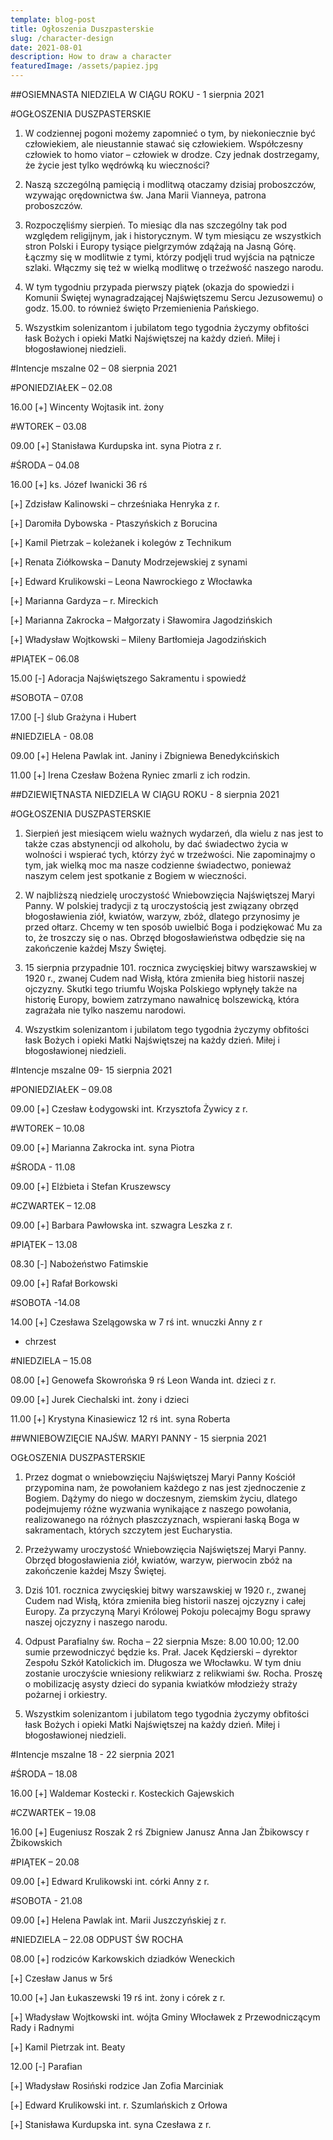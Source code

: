 ```yaml
---
template: blog-post
title: Ogłoszenia Duszpasterskie
slug: /character-design
date: 2021-08-01
description: How to draw a character
featuredImage: /assets/papiez.jpg
---
```

 
##OSIEMNASTA NIEDZIELA W CIĄGU ROKU  - 1 sierpnia 2021                         

#OGŁOSZENIA DUSZPASTERSKIE

1. W codziennej pogoni możemy zapomnieć o tym, by niekoniecznie być człowiekiem, ale nieustannie stawać się człowiekiem. Współczesny człowiek to homo viator – człowiek w drodze. Czy jednak dostrzegamy, że życie jest tylko wędrówką ku wieczności? 

2. Naszą szczególną pamięcią i modlitwą otaczamy dzisiaj proboszczów, wzywając orędownictwa św. Jana Marii Vianneya, patrona proboszczów. 

3. Rozpoczęliśmy sierpień. To miesiąc dla nas szczególny tak pod względem religijnym, jak i historycznym. W tym miesiącu ze wszystkich stron Polski i Europy tysiące pielgrzymów zdążają na Jasną Górę. Łączmy się w modlitwie z tymi, którzy podjęli trud wyjścia na pątnicze szlaki. Włączmy się też w wielką modlitwę o trzeźwość naszego narodu. 

4. W tym tygodniu przypada pierwszy piątek (okazja do spowiedzi i Komunii Świętej wynagradzającej Najświętszemu Sercu Jezusowemu) o godz. 15.00. to również święto Przemienienia Pańskiego. 

5. Wszystkim solenizantom i jubilatom tego tygodnia życzymy obfitości łask Bożych i opieki Matki Najświętszej na każdy dzień. Miłej i błogosławionej niedzieli.

#Intencje mszalne 02 – 08 sierpnia 2021

#PONIEDZIAŁEK – 02.08

16.00 [+] Wincenty Wojtasik int. żony

#WTOREK – 03.08

09.00 [+] Stanisława Kurdupska int. syna Piotra z r.

#ŚRODA – 04.08

16.00 [+] ks. Józef Iwanicki 36 rś

[+] Zdzisław Kalinowski – chrześniaka Henryka z r.

[+] Daromiła Dybowska - Ptaszyńskich z Borucina

[+] Kamil Pietrzak – koleżanek i kolegów z Technikum

[+] Renata Ziółkowska – Danuty Modrzejewskiej z synami

[+] Edward Krulikowski – Leona Nawrockiego z Włocławka

[+] Marianna Gardyza – r. Mireckich

[+] Marianna Zakrocka – Małgorzaty i Sławomira Jagodzińskich

[+] Władysław Wojtkowski – Mileny Bartłomieja Jagodzińskich

#PIĄTEK – 06.08

15.00 [-]  Adoracja Najświętszego Sakramentu i spowiedź

#SOBOTA – 07.08

17.00 [-] ślub Grażyna i Hubert

#NIEDZIELA - 08.08

09.00 [+]  Helena Pawlak int. Janiny i Zbigniewa Benedykcińskich

11.00 [+]  Irena Czesław Bożena Ryniec zmarli z ich rodzin. 


 
##DZIEWIĘTNASTA NIEDZIELA W CIĄGU ROKU - 8 sierpnia 2021                     

#OGŁOSZENIA DUSZPASTERSKIE

1. Sierpień jest miesiącem wielu ważnych wydarzeń, dla wielu z nas jest to także czas abstynencji od alkoholu, by dać świadectwo życia w wolności i wspierać tych, którzy żyć w trzeźwości. Nie zapominajmy o tym, jak wielką moc ma nasze codzienne świadectwo, ponieważ naszym celem jest spotkanie z Bogiem w wieczności.

2. W najbliższą niedzielę uroczystość Wniebowzięcia Najświętszej Maryi Panny. W polskiej tradycji z tą uroczystością jest związany obrzęd błogosławienia ziół, kwiatów, warzyw, zbóż, dlatego przynosimy je przed ołtarz. Chcemy w ten sposób uwielbić Boga i podziękować Mu za to, że troszczy się o nas. Obrzęd błogosławieństwa odbędzie się na zakończenie każdej Mszy Świętej. 

3. 15 sierpnia przypadnie 101. rocznica zwycięskiej bitwy warszawskiej w 1920 r., zwanej Cudem nad Wisłą, która zmieniła bieg historii naszej ojczyzny. Skutki tego triumfu Wojska Polskiego wpłynęły także na historię Europy, bowiem zatrzymano nawałnicę bolszewicką, która zagrażała nie tylko naszemu narodowi.

4. Wszystkim solenizantom i jubilatom tego tygodnia życzymy obfitości łask Bożych i opieki Matki Najświętszej na każdy dzień. Miłej i błogosławionej niedzieli.

#Intencje mszalne  09- 15 sierpnia 2021

#PONIEDZIAŁEK – 09.08

09.00  [+] Czesław Łodygowski int. Krzysztofa Żywicy z r.

#WTOREK – 10.08

09.00  [+] Marianna Zakrocka int. syna Piotra

#ŚRODA  - 11.08

09.00 [+] Elżbieta i Stefan Kruszewscy

#CZWARTEK – 12.08

09.00 [+] Barbara Pawłowska int. szwagra Leszka z r.

#PIĄTEK – 13.08

08.30 [-]  Nabożeństwo Fatimskie

09.00 [+] Rafał Borkowski

#SOBOTA -14.08

14.00 [+] Czesława Szelągowska w 7 rś int. wnuczki Anny z r
- chrzest 

#NIEDZIELA – 15.08

08.00 [+]  Genowefa Skowrońska 9 rś Leon Wanda int. dzieci z r.

09.00 [+] Jurek Ciechalski int. żony i dzieci 

11.00 [+] Krystyna Kinasiewicz 12 rś int. syna Roberta

##WNIEBOWZIĘCIE NAJŚW. MARYI PANNY - 15 sierpnia 2021                           

OGŁOSZENIA DUSZPASTERSKIE

1. Przez dogmat o wniebowzięciu Najświętszej Maryi Panny Kościół przypomina nam, że powołaniem każdego z nas jest zjednoczenie z Bogiem. Dążymy do niego w doczesnym, ziemskim życiu, dlatego podejmujemy różne wyzwania wynikające z naszego powołania, realizowanego na różnych płaszczyznach, wspierani łaską Boga w sakramentach, których szczytem jest Eucharystia. 

2. Przeżywamy uroczystość Wniebowzięcia Najświętszej Maryi Panny. Obrzęd błogosławienia ziół, kwiatów, warzyw, pierwocin zbóż na zakończenie każdej Mszy Świętej.

3. Dziś 101. rocznica zwycięskiej bitwy warszawskiej w 1920 r., zwanej Cudem nad Wisłą, która zmieniła bieg historii naszej ojczyzny i całej Europy. Za przyczyną Maryi Królowej Pokoju polecajmy Bogu sprawy naszej ojczyzny i naszego narodu. 

4. Odpust Parafialny św. Rocha – 22 sierpnia Msze: 8.00 10.00; 12.00  sumie przewodniczyć będzie ks. Prał. Jacek Kędzierski  – dyrektor Zespołu Szkół Katolickich im. Długosza we Włocławku. W tym dniu zostanie uroczyście wniesiony relikwiarz z relikwiami św. Rocha. Proszę o mobilizację asysty dzieci do sypania kwiatków młodzieży straży pożarnej i orkiestry. 

5. Wszystkim solenizantom i jubilatom tego tygodnia życzymy obfitości łask Bożych i opieki Matki Najświętszej na każdy dzień. Miłej i błogosławionej niedzieli.

#Intencje mszalne  18 - 22 sierpnia 2021

#ŚRODA – 18.08

16.00 [+] Waldemar Kostecki r. Kosteckich Gajewskich

#CZWARTEK – 19.08

16.00 [+] Eugeniusz Roszak 2 rś Zbigniew Janusz Anna Jan Żbikowscy r Żbikowskich

#PIĄTEK – 20.08

09.00 [+]  Edward Krulikowski int. córki Anny z r. 

#SOBOTA  - 21.08

09.00  [+]  Helena Pawlak int. Marii Juszczyńskiej z r.

#NIEDZIELA – 22.08  ODPUST ŚW ROCHA

08.00 [+] rodziców Karkowskich dziadków Weneckich

[+] Czesław Janus w 5rś

10.00 [+] Jan Łukaszewski 19 rś int. żony i córek z r. 

[+] Władysław Wojtkowski int.  wójta Gminy Włocławek z 
                                       Przewodniczącym Rady i Radnymi

[+] Kamil Pietrzak int. Beaty

12.00 [-] Parafian

[+]  Władysław Rosiński rodzice Jan Zofia Marciniak

[+] Edward Krulikowski int. r. Szumlańskich z Orłowa

[+] Stanisława Kurdupska int. syna Czesława z r. 

